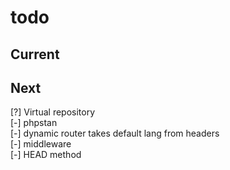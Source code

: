 # todo

## Current

## Next

[?] Virtual repository  
[-] phpstan  
[-] dynamic router takes default lang from headers  
[-] middleware  
[-] HEAD method
